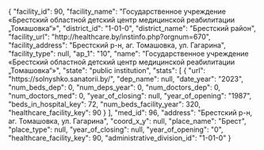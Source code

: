 {
    "facility_id": 90,
    "facility_name": "Государственное учреждение «Брестский областной детский центр медицинской реабилитации „Томашовка“»",
    "district_id": "1-01-0",
    "district_name": "Брестский район",
    "facility_url": "http:\/\/healthcare.by\/instinfo.php?orgnum=670",
    "facility_address": "Брестский р-н, аг. Томашовка, ул. Гагарина",
    "facility_type": null,
    "ap_1": "10",
    "name": "Государственное учреждение «Брестский областной детский центр медицинской реабилитации „Томашовка“»",
    "state": "public institution",
    "stats": [
        {
            "url": "https:\/\/solnyshko.sanatorii.by\/",
            "dep_name": null,
            "date_year": "2023",
            "num_beds_dep": 0,
            "num_deps_year": 0,
            "num_doctors_dep": 0,
            "num_doctors_med": 0,
            "year_of_closing": null,
            "year_of_opening": "1987",
            "beds_in_hospital_key": 72,
            "num_beds_facility_year": 320,
            "healthcare_facility_key": 90
        }
    ],
    "med_id": 96,
    "address": "Брестский р-н, аг. Томашовка, ул. Гагарина",
    "coord_x_y": null,
    "place_name": "Брест",
    "place_type": null,
    "year_of_closing": null,
    "year_of_opening": "0",
    "healthcare_facility_key": 90,
    "administrative_division_id": "1-01-0"
}